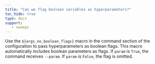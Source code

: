```yaml
---
title: "Can we flag boolean variables as hyperparameters?"
toc_hide: true
type: docs
support:
   - sweeps
---
```

Use the `${args_no_boolean_flags}` macro in the command section of the configuration to pass hyperparameters as boolean flags. This macro automatically includes boolean parameters as flags. If `param` is `True`, the command receives `--param`. If `param` is `False`, the flag is omitted.